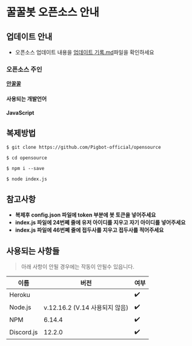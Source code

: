 # 꿀꿀봇 오픈소스 안내

## 업데이트 안내
+ 오픈소스 업데이트 내용을 [업데이트 기록.md](업데이트-기록.md)파일을 확인하세요

### 오픈소스 주인
**[안꿀꿀](https://github.com/MadeGOD)**

#### 사용되는 개발언어
**JavaScript**

## 복제방법
```
$ git clone https://github.com/Pigbot-official/opensource

$ cd opensource

$ npm i --save

$ node index.js
```
## 참고사항
* **복제후 config.json 파일에 token 부분에 봇 토큰을 넣어주세요**
* **index.js 파일에 24번쩨 줄에 유저 아이디를 지우고 자기 아이디를 넣어주세요**
* **index.js 파일에 46번쩨 줄에 접두사를 지우고 접두사를 적어주세요**

## 사용되는 사항들
> 아래 사항이 안될 경우에는 작동이 안될수 있읍니다.

| 이름       | 버전                          | 여부           |
| ---------- | ---------------------------- | ----------------|
| Heroku     |                              | ✔️               |
| Node.js    | v.12.16.2 (V.14 사용되지 않음)| ✔️               |
| NPM        | 6.14.4                       | ✔️               |
| Discord.js | 12.2.0                       | ✔️               |
